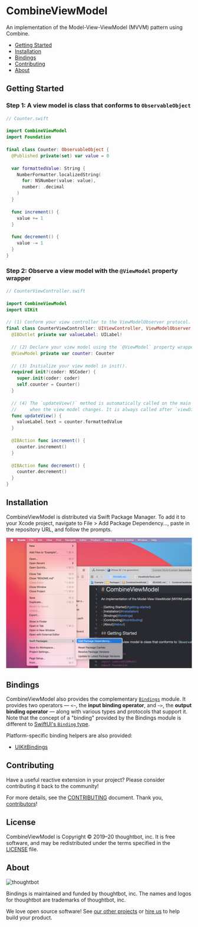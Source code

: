 # CombineViewModel

An implementation of the Model-View-ViewModel (MVVM) pattern using Combine.

- [Getting Started](#getting-started)
- [Installation](#installation)
- [Bindings](#bindings)
- [Contributing](#contributing)
- [About](#about)

## Getting Started

### Step 1: A view model is class that conforms to `ObservableObject`

```swift
// Counter.swift

import CombineViewModel
import Foundation

final class Counter: ObservableObject {
  @Published private(set) var value = 0

  var formattedValue: String {
    NumberFormatter.localizedString(
      for: NSNumber(value: value),
      number: .decimal
    )
  }

  func increment() {
    value += 1
  }

  func decrement() {
    value -= 1
  }
}
```

### Step 2: Observe a view model with the `@ViewModel` property wrapper

```swift
// CounterViewController.swift

import CombineViewModel
import UIKit

// (1) Conform your view controller to the ViewModelObserver protocol.
final class CounterViewController: UIViewController, ViewModelObserver {
  @IBOutlet private var valueLabel: UILabel!

  // (2) Declare your view model using the `@ViewModel` property wrapper.
  @ViewModel private var counter: Counter

  // (3) Initialize your view model in init().
  required init?(coder: NSCoder) {
    super.init(coder: coder)
    self.counter = Counter()
  }

  // (4) The `updateView()` method is automatically called on the main queue
  //     when the view model changes. It is always called after `viewDidLoad()`.
  func updateView() {
    valueLabel.text = counter.formattedValue
  }

  @IBAction func increment() {
    counter.increment()
  }

  @IBAction func decrement() {
    counter.decrement()
  }
}
```

## Installation

CombineViewModel is distributed via Swift Package Manager. To add it to your
Xcode project, navigate to File > Add Package Dependency…, paste in the
repository URL, and follow the prompts.

<img alt="Screen capture of Xcode on macOS Big Sur, with the Add Package Dependency menu item highlighted" width="945" src="/Documentation/Images/add-package-dependency.png">

## Bindings

CombineViewModel also provides the complementary [`Bindings`](/Sources/Bindings)
module. It provides two operators — `<~`, the **input binding operator**, and
`~>`, the **output binding operator** — along with various types and protocols
that support it. Note that the concept of a "binding" provided by the Bindings
module is different to [SwiftUI's `Binding` type][Binding].

  [Binding]: https://developer.apple.com/documentation/swiftui/binding

Platform-specific binding helpers are also provided:

- [UIKitBindings](/Sources/UIKitBindings)

## Contributing

Have a useful reactive extension in your project?
Please consider contributing it back to the community!

For more details, see the [CONTRIBUTING][] document.
Thank you, [contributors][]!

  [CONTRIBUTING]: CONTRIBUTING.md
  [contributors]: https://github.com/thoughtbot/Bindings/graphs/contributors

## License

CombineViewModel is Copyright © 2019–20 thoughtbot, inc.
It is free software, and may be redistributed
under the terms specified in the [LICENSE][] file.

  [LICENSE]: /LICENSE

## About

![thoughtbot](http://presskit.thoughtbot.com/images/thoughtbot-logo-for-readmes.svg)

Bindings is maintained and funded by thoughtbot, inc.
The names and logos for thoughtbot are trademarks of thoughtbot, inc.

We love open source software!
See [our other projects][community]
or [hire us][hire] to help build your product.

  [community]: https://thoughtbot.com/community?utm_source=github
  [hire]: https://thoughtbot.com/hire-us?utm_source=github
